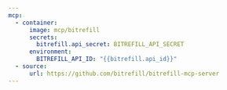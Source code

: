 ```yaml
---
mcp:
  - container:
      image: mcp/bitrefill
      secrets:
        bitrefill.api_secret: BITREFILL_API_SECRET
      environment:
        BITREFILL_API_ID: "{{bitrefill.api_id}}"
  - source:
      url: https://github.com/bitrefill/bitrefill-mcp-server
---
```

